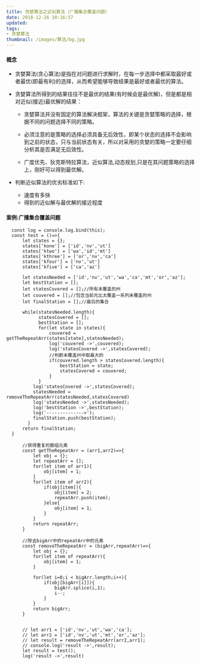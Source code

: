 ```yaml
---
title: 贪婪算法之近似算法（广播集合覆盖问题）
date: 2018-12-26 10:16:57
updated:
tags:
- 贪婪算法
thumbnail: /images/算法/bg.jpg
---
```

#### 概念

* 贪婪算法(贪心算法)是指在对问题进行求解时，在每一步选择中都采取最好或者最优(即最有利)的选择，从而希望能够导致结果是最好或者最优的算法。

* 贪婪算法所得到的结果往往不是最优的结果(有时候会是最优解)，但是都是相对近似(接近)最优解的结果：
  * 贪婪算法并没有固定的算法解决框架，算法的关键是贪婪策略的选择，根据不同的问题选择不同的策略。

  * 必须注意的是策略的选择必须具备无后效性，即某个状态的选择不会影响到之前的状态，只与当前状态有关，所以对采用的贪婪的策略一定要仔细分析其是否满足无后效性。

  * 广度优先、狄克斯特拉算法，近似算法,动态规划,只是在其问题策略的选择上，刚好可以得到最优解。

* 判断近似算法的优劣标准如下:
  * 速度有多快
  * 得到的近似解与最优解的接近程度

####  案例:广播集合覆盖问题

      const log = console.log.bind(this);
      const test = ()=>{
          let states = {};
          states['kone'] = ['id','nv','ut']
          states['ktwo'] = ['wa','id','mt']
          states['kthree'] = ['or','nv','ca']
          states['kfour'] = ['nv','ut']
          states['kfive'] = ['ca','az']
          
          let statesNeeded = ['id','nv','ut','wa','ca','mt','or','az'];
          let bestStation = [];
          let statesCovered = [];//所有未覆盖的州
          let couvered = [];//包含当前光比太覆盖一系列未覆盖的州
          let finalStation = [];//最后的集合
          
          while(statesNeeded.length){
                statesCovered = [];
                bestStation = [];
                for(let state in states){
                    couvered = getTheRepeatArr(states[state],statesNeeded);
                    log('couvered ->',couvered);
                    log('statesCovered ->',statesCovered);
                    //判断未覆盖州中取最大的
                    if(couvered.length > statesCovered.length){
                        bestStation = state;
                        statesCovered = couvered;
                    }
                }
              log('statesCovered ->',statesCovered);
              statesNeeded = removeTheRepeatArr(statesNeeded,statesCovered)
              log('statesNeeded ->',statesNeeded);
              log('bestStation ->',bestStation);
              log('-------------->');
              finalStation.push(bestStation);
            }
          return finalStation;
      }
          
          //获得重复的数组元素
          const getTheRepeatArr = (arr1,arr2)=>{
              let obj = {};
              let repeatArr = [];
              for(let item of arr1){
                  obj[item] = 1;
              }
              for(let item of arr2){
                  if(obj[item]){
                      obj[item] = 2;
                      repeatArr.push(item);
                  }else{
                      obj[item] = 1;
                  }
              }
              return repeatArr;
          }
          
          //除去bigArr中的repeatArr中的元素
          const removeTheRepeatArr = (bigArr,repeatArr)=>{
              let obj = {};
              for(let item of repeatArr){
                  obj[item] = 1;
              }
              
              for(let i=0;i < bigArr.length;i++){
                  if(obj[bigArr[i]]){
                      bigArr.splice(i,1);
                      i--;
                  }
              }
              return bigArr;
          }
          
          
          // let arr1 = ['id','nv','ut','wa','ca'];
          // let arr2 = ['id','nv','ut','mt','or','az'];
          // let result = removeTheRepeatArr(arr2,arr1);
          // console.log('result ->',result);
          let result = test();
          log('result ->',result)
